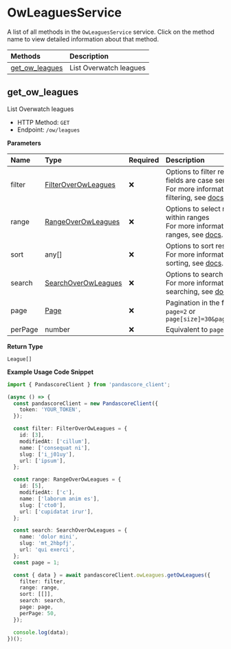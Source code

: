 # OwLeaguesService

A list of all methods in the `OwLeaguesService` service. Click on the method name to view detailed information about that method.

| Methods                           | Description            |
| :-------------------------------- | :--------------------- |
| [get_ow_leagues](#get_ow_leagues) | List Overwatch leagues |

## get_ow_leagues

List Overwatch leagues

- HTTP Method: `GET`
- Endpoint: `/ow/leagues`

**Parameters**

| Name    | Type                                                    | Required | Description                                                                                                                                         |
| :------ | :------------------------------------------------------ | :------- | :-------------------------------------------------------------------------------------------------------------------------------------------------- |
| filter  | [FilterOverOwLeagues](../models/FilterOverOwLeagues.md) | ❌       | Options to filter results. String fields are case sensitive <br/>For more information on filtering, see [docs](/docs/filtering-and-sorting#filter). |
| range   | [RangeOverOwLeagues](../models/RangeOverOwLeagues.md)   | ❌       | Options to select results within ranges <br/>For more information on ranges, see [docs](/docs/filtering-and-sorting#range).                         |
| sort    | any[]                                                   | ❌       | Options to sort results <br/>For more information on sorting, see [docs](/docs/filtering-and-sorting#sort).                                         |
| search  | [SearchOverOwLeagues](../models/SearchOverOwLeagues.md) | ❌       | Options to search results <br/>For more information on searching, see [docs](/docs/filtering-and-sorting#search).                                   |
| page    | [Page](../models/Page.md)                               | ❌       | Pagination in the form of `page=2` or `page[size]=30&page[number]=2`                                                                                |
| perPage | number                                                  | ❌       | Equivalent to `page[size]`                                                                                                                          |

**Return Type**

`League[]`

**Example Usage Code Snippet**

```typescript
import { PandascoreClient } from 'pandascore_client';

(async () => {
  const pandascoreClient = new PandascoreClient({
    token: 'YOUR_TOKEN',
  });

  const filter: FilterOverOwLeagues = {
    id: [3],
    modifiedAt: ['cillum'],
    name: ['consequat ni'],
    slug: ['i_j01uy'],
    url: ['ipsum'],
  };

  const range: RangeOverOwLeagues = {
    id: [5],
    modifiedAt: ['c'],
    name: ['laborum anim es'],
    slug: ['cto0'],
    url: ['cupidatat irur'],
  };

  const search: SearchOverOwLeagues = {
    name: 'dolor mini',
    slug: 'mt_2hbpfj',
    url: 'qui exerci',
  };
  const page = 1;

  const { data } = await pandascoreClient.owLeagues.getOwLeagues({
    filter: filter,
    range: range,
    sort: [[]],
    search: search,
    page: page,
    perPage: 50,
  });

  console.log(data);
})();
```
